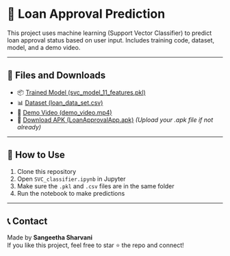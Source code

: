 # 🏦 Loan Approval Prediction

This project uses machine learning (Support Vector Classifier) to predict loan approval status based on user input. Includes training code, dataset, model, and a demo video.

---

## 📁 Files and Downloads

- 📦 [Trained Model (svc_model_11_features.pkl)](./svc_model_11_features.pkl)
- 📊 [Dataset (loan_data_set.csv)](./loan_data_set.csv)
- 🎥 [Demo Video (demo_video.mp4)](./demo_video.mp4)
- 📱 [Download APK (LoanApprovalApp.apk)](./LoanApprovalApp.apk) *(Upload your .apk file if not already)*

---

## 🚀 How to Use

1. Clone this repository
2. Open `SVC_classifier.ipynb` in Jupyter
3. Make sure the `.pkl` and `.csv` files are in the same folder
4. Run the notebook to make predictions

---

## 📞 Contact

Made by **Sangeetha Sharvani**  
If you like this project, feel free to star ⭐ the repo and connect!

